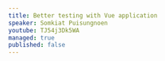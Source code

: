 ```yaml
---
title: Better testing with Vue application
speaker: Somkiat Puisungnoen
youtube: TJ54j3Dk5WA
managed: true
published: false
---
```

